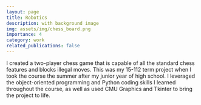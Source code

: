 ```yaml
---
layout: page
title: Robotics
description: with background image
img: assets/img/chess_board.png
importance: 4
category: work
related_publications: false
---
```


I created a two-player chess game that is capable of all the standard chess features and blocks illegal moves. This was my 15-112 term project when I took the course the summer after my junior year of high school. I leveraged the object-oriented programming and Python coding skills I learned throughout the course, as well as used CMU Graphics and Tkinter to bring the project to life.
